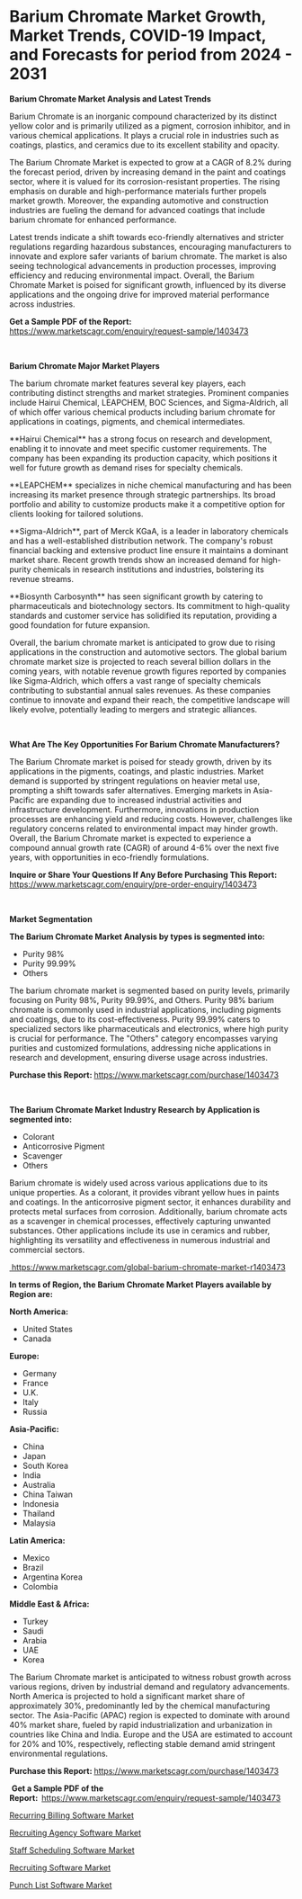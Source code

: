 <p><h1>Barium Chromate Market Growth, Market Trends, COVID-19 Impact, and Forecasts for period from 2024 - 2031</h1></p><p><strong>Barium Chromate Market Analysis and Latest Trends</strong></p>
<p><p>Barium Chromate is an inorganic compound characterized by its distinct yellow color and is primarily utilized as a pigment, corrosion inhibitor, and in various chemical applications. It plays a crucial role in industries such as coatings, plastics, and ceramics due to its excellent stability and opacity. </p><p>The Barium Chromate Market is expected to grow at a CAGR of 8.2% during the forecast period, driven by increasing demand in the paint and coatings sector, where it is valued for its corrosion-resistant properties. The rising emphasis on durable and high-performance materials further propels market growth. Moreover, the expanding automotive and construction industries are fueling the demand for advanced coatings that include barium chromate for enhanced performance.</p><p>Latest trends indicate a shift towards eco-friendly alternatives and stricter regulations regarding hazardous substances, encouraging manufacturers to innovate and explore safer variants of barium chromate. The market is also seeing technological advancements in production processes, improving efficiency and reducing environmental impact. Overall, the Barium Chromate Market is poised for significant growth, influenced by its diverse applications and the ongoing drive for improved material performance across industries.</p></p>
<p><strong>Get a Sample PDF of the Report:&nbsp;</strong> <a href="https://www.marketscagr.com/enquiry/request-sample/1403473?utm_campaign=1576&utm_medium=2&utm_source=Github&utm_content=ia&utm_term=23102024&utm_id=barium-chromate">https://www.marketscagr.com/enquiry/request-sample/1403473</a></p>
<p>&nbsp;</p>
<p><strong>Barium Chromate Major Market Players</strong></p>
<p><p>The barium chromate market features several key players, each contributing distinct strengths and market strategies. Prominent companies include Hairui Chemical, LEAPCHEM, BOC Sciences, and Sigma-Aldrich, all of which offer various chemical products including barium chromate for applications in coatings, pigments, and chemical intermediates.</p><p>**Hairui Chemical** has a strong focus on research and development, enabling it to innovate and meet specific customer requirements. The company has been expanding its production capacity, which positions it well for future growth as demand rises for specialty chemicals.</p><p>**LEAPCHEM** specializes in niche chemical manufacturing and has been increasing its market presence through strategic partnerships. Its broad portfolio and ability to customize products make it a competitive option for clients looking for tailored solutions.</p><p>**Sigma-Aldrich**, part of Merck KGaA, is a leader in laboratory chemicals and has a well-established distribution network. The company's robust financial backing and extensive product line ensure it maintains a dominant market share. Recent growth trends show an increased demand for high-purity chemicals in research institutions and industries, bolstering its revenue streams.</p><p>**Biosynth Carbosynth** has seen significant growth by catering to pharmaceuticals and biotechnology sectors. Its commitment to high-quality standards and customer service has solidified its reputation, providing a good foundation for future expansion.</p><p>Overall, the barium chromate market is anticipated to grow due to rising applications in the construction and automotive sectors. The global barium chromate market size is projected to reach several billion dollars in the coming years, with notable revenue growth figures reported by companies like Sigma-Aldrich, which offers a vast range of specialty chemicals contributing to substantial annual sales revenues. As these companies continue to innovate and expand their reach, the competitive landscape will likely evolve, potentially leading to mergers and strategic alliances.</p></p>
<p>&nbsp;</p>
<p><strong>What Are The Key Opportunities For Barium Chromate Manufacturers?</strong></p>
<p><p>The Barium Chromate market is poised for steady growth, driven by its applications in the pigments, coatings, and plastic industries. Market demand is supported by stringent regulations on heavier metal use, prompting a shift towards safer alternatives. Emerging markets in Asia-Pacific are expanding due to increased industrial activities and infrastructure development. Furthermore, innovations in production processes are enhancing yield and reducing costs. However, challenges like regulatory concerns related to environmental impact may hinder growth. Overall, the Barium Chromate market is expected to experience a compound annual growth rate (CAGR) of around 4-6% over the next five years, with opportunities in eco-friendly formulations.</p></p>
<p><strong>Inquire or Share Your Questions If Any Before Purchasing This Report:</strong> <a href="https://www.marketscagr.com/enquiry/pre-order-enquiry/1403473?utm_campaign=1576&utm_medium=2&utm_source=Github&utm_content=ia&utm_term=23102024&utm_id=barium-chromate">https://www.marketscagr.com/enquiry/pre-order-enquiry/1403473</a></p>
<p>&nbsp;</p>
<p><strong>Market Segmentation</strong></p>
<p><strong>The Barium Chromate Market Analysis by types is segmented into:</strong></p>
<p><ul><li>Purity 98%</li><li>Purity 99.99%</li><li>Others</li></ul></p>
<p><p>The barium chromate market is segmented based on purity levels, primarily focusing on Purity 98%, Purity 99.99%, and Others. Purity 98% barium chromate is commonly used in industrial applications, including pigments and coatings, due to its cost-effectiveness. Purity 99.99% caters to specialized sectors like pharmaceuticals and electronics, where high purity is crucial for performance. The "Others" category encompasses varying purities and customized formulations, addressing niche applications in research and development, ensuring diverse usage across industries.</p></p>
<p><strong>Purchase this Report:&nbsp;</strong><a href="https://www.marketscagr.com/purchase/1403473?utm_campaign=1576&utm_medium=2&utm_source=Github&utm_content=ia&utm_term=23102024&utm_id=barium-chromate">https://www.marketscagr.com/purchase/1403473</a></p>
<p>&nbsp;</p>
<p><strong>The Barium Chromate Market Industry Research by Application is segmented into:</strong></p>
<p><ul><li>Colorant</li><li>Anticorrosive Pigment</li><li>Scavenger</li><li>Others</li></ul></p>
<p><p>Barium chromate is widely used across various applications due to its unique properties. As a colorant, it provides vibrant yellow hues in paints and coatings. In the anticorrosive pigment sector, it enhances durability and protects metal surfaces from corrosion. Additionally, barium chromate acts as a scavenger in chemical processes, effectively capturing unwanted substances. Other applications include its use in ceramics and rubber, highlighting its versatility and effectiveness in numerous industrial and commercial sectors.</p></p>
<p><a href="https://www.marketscagr.com/global-barium-chromate-market-r1403473?utm_campaign=1576&utm_medium=2&utm_source=Github&utm_content=ia&utm_term=23102024&utm_id=barium-chromate">&nbsp;https://www.marketscagr.com/global-barium-chromate-market-r1403473</a></p>
<p><strong>In terms of Region, the Barium Chromate Market Players available by Region are:</strong></p>
<p>
    <p> <strong> North America: </strong>
        <ul>
            <li>United States</li>
            <li>Canada</li>
        </ul>
        </p> 
    <p> <strong> Europe: </strong>
        <ul>
            <li>Germany</li>
            <li>France</li>
            <li>U.K.</li>
            <li>Italy</li>
            <li>Russia</li>
        </ul>
        </p> 
    <p> <strong> Asia-Pacific: </strong>
        <ul>
            <li>China</li>
            <li>Japan</li>
            <li>South Korea</li>
            <li>India</li>
            <li>Australia</li>
            <li>China Taiwan</li>
            <li>Indonesia</li>
            <li>Thailand</li>
            <li>Malaysia</li>
        </ul>
        </p> 
    <p> <strong> Latin America: </strong>
        <ul>
            <li>Mexico</li>
            <li>Brazil</li>
            <li>Argentina Korea</li>
            <li>Colombia</li>
        </ul>
        </p> 
    <p> <strong> Middle East & Africa: </strong>
        <ul>
            <li>Turkey</li>
            <li>Saudi</li>
            <li>Arabia</li>
            <li>UAE</li>
            <li>Korea</li>
        </ul>
    </p>
    </p>
<p><p>The Barium Chromate market is anticipated to witness robust growth across various regions, driven by industrial demand and regulatory advancements. North America is projected to hold a significant market share of approximately 30%, predominantly led by the chemical manufacturing sector. The Asia-Pacific (APAC) region is expected to dominate with around 40% market share, fueled by rapid industrialization and urbanization in countries like China and India. Europe and the USA are estimated to account for 20% and 10%, respectively, reflecting stable demand amid stringent environmental regulations.</p></p>
<p><strong>Purchase this Report: </strong><a href="https://www.marketscagr.com/purchase/1403473?utm_campaign=1576&utm_medium=2&utm_source=Github&utm_content=ia&utm_term=23102024&utm_id=barium-chromate">https://www.marketscagr.com/purchase/1403473</a></p>
<p>&nbsp;<strong>Get a Sample PDF of the Report:&nbsp;&nbsp;</strong><a href="https://www.marketscagr.com/enquiry/request-sample/1403473?utm_campaign=1576&utm_medium=2&utm_source=Github&utm_content=ia&utm_term=23102024&utm_id=barium-chromate">https://www.marketscagr.com/enquiry/request-sample/1403473</a></p>
<p><strong></strong></p>
<p><p><a href="https://www.linkedin.com/pulse/unlocking-growth-potential-strategic-analysis-recurring-lafrc?utm_campaign=1576&utm_medium=2&utm_source=Github&utm_content=ia&utm_term=23102024&utm_id=barium-chromate">Recurring Billing Software Market</a></p><p><a href="https://www.linkedin.com/pulse/recruiting-agency-software-market-size-type-product-global-i6unc?utm_campaign=1576&utm_medium=2&utm_source=Github&utm_content=ia&utm_term=23102024&utm_id=barium-chromate">Recruiting Agency Software Market</a></p><p><a href="https://www.linkedin.com/pulse/staff-scheduling-software-industry-resonance-117-amplification-v6f0c?utm_campaign=1576&utm_medium=2&utm_source=Github&utm_content=ia&utm_term=23102024&utm_id=barium-chromate">Staff Scheduling Software Market</a></p><p><a href="https://www.linkedin.com/pulse/recruiting-software-market-velocity-83-cagr-trajectory-2024-2031-7vf9c?utm_campaign=1576&utm_medium=2&utm_source=Github&utm_content=ia&utm_term=23102024&utm_id=barium-chromate">Recruiting Software Market</a></p><p><a href="https://www.linkedin.com/pulse/punch-list-software-spectrum-usage-patterns-sector-evolution-apfqc?utm_campaign=1576&utm_medium=2&utm_source=Github&utm_content=ia&utm_term=23102024&utm_id=barium-chromate">Punch List Software Market</a></p></p>